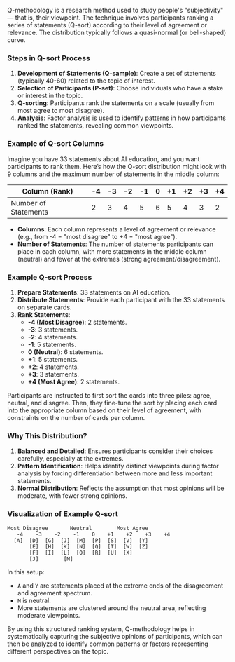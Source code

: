 Q-methodology is a research method used to study people's "subjectivity" — that is, their viewpoint. The technique involves participants ranking a series of statements (Q-sort) according to their level of agreement or relevance. The distribution typically follows a quasi-normal (or bell-shaped) curve.

### Steps in Q-sort Process

1. **Development of Statements (Q-sample)**: Create a set of statements (typically 40-60) related to the topic of interest.
2. **Selection of Participants (P-set)**: Choose individuals who have a stake or interest in the topic.
3. **Q-sorting**: Participants rank the statements on a scale (usually from most agree to most disagree).
4. **Analysis**: Factor analysis is used to identify patterns in how participants ranked the statements, revealing common viewpoints.

### Example of Q-sort Columns

Imagine you have 33 statements about AI education, and you want participants to rank them. Here’s how the Q-sort distribution might look with 9 columns and the maximum number of statements in the middle column:

| Column (Rank)         | -4  | -3  | -2  | -1  | 0  | +1  | +2  | +3  | +4  |
|------------------------|-----|-----|-----|-----|----|-----|-----|-----|-----|
| Number of Statements   |  2  |  3  |  4  |  5  | 6  |  5  |  4  |  3  |  2  |

- **Columns**: Each column represents a level of agreement or relevance (e.g., from -4 = "most disagree" to +4 = "most agree").
- **Number of Statements**: The number of statements participants can place in each column, with more statements in the middle column (neutral) and fewer at the extremes (strong agreement/disagreement).

### Example Q-sort Process

1. **Prepare Statements**: 33 statements on AI education.
2. **Distribute Statements**: Provide each participant with the 33 statements on separate cards.
3. **Rank Statements**:
   - **-4 (Most Disagree)**: 2 statements.
   - **-3**: 3 statements.
   - **-2**: 4 statements.
   - **-1**: 5 statements.
   - **0 (Neutral)**: 6 statements.
   - **+1**: 5 statements.
   - **+2**: 4 statements.
   - **+3**: 3 statements.
   - **+4 (Most Agree)**: 2 statements.

Participants are instructed to first sort the cards into three piles: agree, neutral, and disagree. Then, they fine-tune the sort by placing each card into the appropriate column based on their level of agreement, with constraints on the number of cards per column.

### Why This Distribution?

1. **Balanced and Detailed**: Ensures participants consider their choices carefully, especially at the extremes.
2. **Pattern Identification**: Helps identify distinct viewpoints during factor analysis by forcing differentiation between more and less important statements.
3. **Normal Distribution**: Reflects the assumption that most opinions will be moderate, with fewer strong opinions.

### Visualization of Example Q-sort

```
Most Disagree       Neutral        Most Agree
   -4    -3    -2    -1    0    +1    +2    +3    +4
  [A]  [D]  [G]  [J]  [M]  [P]  [S]  [V]  [Y]
       [E]  [H]  [K]  [N]  [Q]  [T]  [W]  [Z]
       [F]  [I]  [L]  [O]  [R]  [U]  [X]
       [J]        [M]
```

In this setup:
- `A` and `Y` are statements placed at the extreme ends of the disagreement and agreement spectrum.
- `M` is neutral.
- More statements are clustered around the neutral area, reflecting moderate viewpoints.

By using this structured ranking system, Q-methodology helps in systematically capturing the subjective opinions of participants, which can then be analyzed to identify common patterns or factors representing different perspectives on the topic.

